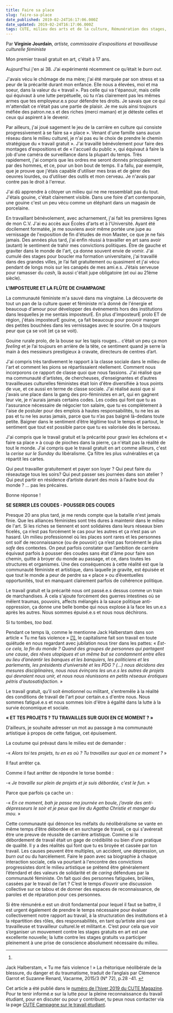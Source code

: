 ```yaml
---
title: Faire sa place
slug: faire-sa-place
date_published: 2019-02-24T16:17:06.000Z
date_updated: 2019-02-24T16:17:06.000Z
tags: CUTE, milieu des arts et de la culture, Rémunération des stages, Féminismes
---
```


Par **Virginie Jourdain**, *artiste, commissaire d’expositions et travailleuse culturelle féministe*

Mon premier travail gratuit en art, c'était à 17 ans.

Aujourd'hui j'en ai 38. J’ai expérimenté récemment ce qu’était le *burn out*.

J'avais vécu le chômage de ma mère; j'ai été marquée par son stress et sa peur de la précarité durant mon enfance. Elle nous a élevées, moi et ma soeur, dans la valeur du « travail ». Pas celle qui va t'épanouir, mais celle qui équivaut à une lutte perpétuelle, où tu n’as clairement pas les mêmes armes que tes employeur.e.s pour défendre tes droits. Je savais que ce qui m'attendait ce n’était pas une partie de plaisir. Je me suis ainsi toujours méfiée des patron.ne.s et des riches (merci maman) et je déteste celles et ceux qui aspirent à le devenir.

Par ailleurs, j'ai joué sagement le jeu de la carrière en culture qui consiste progressivement à se faire sa « place ». Venant d'une famille sans aucun réseau dans le milieu culturel, je n'ai pas eu le choix de prendre le chemin stratégique du « travail gratuit ». J'ai travaillé bénévolement pour faire des montages d'expositions et de « l'accueil du public », qui équivaut à faire la job d'une caméra de surveillance dans la plupart du temps. Très rapidement, j'ai compris que les ordres me seront donnés principalement par des hommes, et ce, pour un bon bout de temps. Il a fallu, par exemple, que je prouve que j'étais capable d'utiliser mes bras et de gérer des oeuvres lourdes, ou d’utiliser des outils et mon cerveau. Je n'avais par contre pas le droit à l'erreur.

J'ai dû apprendre à côtoyer un milieu qui ne me ressemblait pas du tout. J'étais gouine, c'était clairement visible. Dans une foire d'art contemporain, une gouine c'est un peu vécu comme un éléphant dans un magasin de porcelaine.

En travaillant bénévolement, avec acharnement, j'ai fait les premières lignes de mon C.V. J'ai eu accès aux Écoles d'arts et à l'Université. Ayant été docilement formatée, je me souviens avoir même portée une jupe au vernissage de l'exposition de fin d'études de mon Master, ce que je ne fais jamais. Des années plus tard, j'ai enfin réussi à travailler en art sans avoir (autant) le sentiment de trahir mes convictions politiques. Être de gauche et graviter dans le monde de l'art, ça donne souvent envie de vomir. J'ai cumulé des stages pour boucler ma formation universitaire, j'ai travaillé dans des grandes villes, je l’ai fait gratuitement ou quasiment et j'ai vécu pendant de longs mois sur les canapés de mes ami.e.s. J’étais serveuse pour ramasser du *cash*, là aussi c'était jupe obligatoire (et oui au 21ème siècle).

**L’IMPOSTEURE ET LA FLÛTE DE CHAMPAGNE**

La communauté féministe m'a sauvé dans ma vingtaine. La découverte de tout un pan de la culture queer et féministe m'a donné de l'énergie et beaucoup d'amour pour développer des événements hors des institutions dans lesquelles je me sentais imposteurE. En plus d'imposteurE prolo ET de région, j'étais imposteurE gouine, ça fait beaucoup pour pouvoir manger des petites bouchées dans les vernissages avec le sourire. On a toujours peur que ça se voit (et ça se voit).

Gouine rurale prolo, de la bouse sur les tapis rouges… c’était un peu ça mon *feeling* et je l’ai toujours en arrière de la tête, ce sentiment quand je serre la main à des messieurs prestigieux à cravate, directeurs de centres d’art.

J'ai compris très tardivement le rapport à la classe sociale dans le milieu de l'art et comment les pions se répartissaient réellement. Comment nous incorporons ce rapport de classe quoi que nous fassions. J'ai réalisé que ma communauté d'artistes, de chercheuses, d’enseignantes et d’autres travailleuses culturelles féministes était loin d'être diversifiée à tous points de vue, et ce aussi en terme de classe sociale. J'ai réalisé aussi que si j'avais une place dans la gang des pro-féministes en art, qui en gagnent leur vie, je n'aurais jamais certains codes. Les codes qui font que tu as l'assurance nécessaire de négocier ton salaire, que tu es complètement à l'aise de postuler pour des emplois à hautes responsabilités, tu ne les as pas et tu ne les auras jamais, parce que tu n’as pas baigné là-dedans toute petite. Baigner dans le sentiment d’être légitime tout le temps et partout, le sentiment que tout est possible parce que tu es valorisée dès le berceau.

J'ai compris que le travail gratuit et la précarité pour gravir les échelons et « faire sa place » à coup de pioches dans la pierre, ça n'était pas la réalité de tout le monde. J'ai compris que le travail gratuit en art comme ailleurs, c'est la *cerise sur le Sunday* du libéralisme. Ça filtre les plus vulnérables et ça répartit les cartes.

Qui peut travailler gratuitement et payer son loyer ? Qui peut faire du réseautage tous les soirs? Qui peut passer ses journées dans son atelier ? Qui peut partir en résidence d’artiste durant des mois à l’autre bout du monde ? … pas les précaires.

Bonne réponse !

**SE SERRER LES COUDES -  POUSSER DES COUDES**

Presque 20 ans plus tard, je me rends compte que la bataille n'est jamais finie. Que les alliances féministes sont très dures à maintenir dans le milieu de l'art. Si les riches se tiennent et sont solidaires dans leurs réseaux bien ficelés, ça n’est pas forcément le cas pour les autres et ça n’est pas un hasard. Un milieu professionnel où les places sont rares et les personnes ont soif de reconnaissance (ou de pouvoir) ça n’est pas forcément le plus *safe* des contextes. On peut parfois constater que l’ambition de carrière équivaut parfois à pousser des coudes sans état d'âme pour faire son chemin, quitte à broyer du monde au passage, et ce, dans toutes les structures et organismes. Une des conséquences à cette réalité est que la communauté féministe et artistique, dans laquelle je gravite, est épuisée et que tout le monde a peur de perdre sa « place » ou d’éventuelles opportunités, tout en manquant clairement parfois de cohérence politique.

Le travail gratuit et la précarité nous ont passé.e.s dessus comme un train de marchandises. À cela s'ajoute forcément des guerres intestines où se mêlent traumas, pouvoirs, affects mélangés à la sauce politique anti-oppression, ça donne une belle bombe qui nous explose à la face les un.e.s après les autres. Nous sommes épuisé.e.s et nous nous déchirons.

Si tu tombes, *too bad*.

Pendant ce temps là, comme le mentionne Jack Halberstam dans son article « Tu me fais violence » [[1]](#fn1), le capitalisme fait son travail en toute quiétude en nous regardant avec jubilation nous tirer dans les pattes: « *Est-ce cela, la fin du monde ? Quand des groupes de personnes qui partagent une cause, des rêves utopiques et un même but se condamnent entre elles au lieu d’anéantir les banques et les banquiers, les politiciens et les parlements, les présidents d’université et les PDG ? (...) nous décidons des mesures disciplinaires, nous nous évinçons les un.e.s les autres de projets qui devraient nous unir, et nous nous réunissons en petits réseaux érotiques pétris d’autosatisfaction.* »

Le travail gratuit, qu’il soit émotionnel ou militant, s'entremêle à la réalité des conditions de travail de l'art pour certain.e.s d'entre nous. Nous sommes fatigué.e.s et nous sommes loin d'être à égalité dans la lutte à la survie économique et sociale.

**« ET TES PROJETS ? TU TRAVAILLES SUR QUOI EN CE MOMENT ? »**

D’ailleurs, je souhaite adresser un mot au passage à ma communauté artistique à propos de cette fatigue, cet épuisement.

La coutume qui prévaut dans le milieu est de demander :

-« *Alors toi tes projets, tu en es où ? Tu travailles sur quoi en ce moment ?* »

Il faut arrêter ça.

Comme il faut arrêter de répondre le torse bombé :

-« *Je travaille sur plein de projets et je suis débordée, c'est le fun.* »

Parce que parfois ça cache un :

-« *En ce moment, bah je passe ma journée en boule, j’avale des anti-dépresseurs le soir et je peux que lire du Agatha Christie et manger du mou.* »

Cette communauté qui dénonce les méfaits du néolibéralisme se vante en même temps d’être débordée et en surcharge de travail, ce qui s'avérerait être une preuve de réussite de carrière artistique. Comme si le débordement de travail était un gage de crédibilité ou bien d’une pratique de qualité. Il y a des réalités qui font que tu es broyée et cassée par ton travail. Les causes peuvent être multiples, un accident, une dépression, un *burn out* ou du harcèlement. Faire le paon avec sa biographie à chaque interaction sociale, cela va pourtant à l'encontre des convictions progressistes dont le milieu artistique se prétend être généralement l’étendard et des valeurs de solidarité et de *caring* défendues par la communauté féministe. On fait quoi des personnes fatiguées, brûlées, cassées par le travail de l’art ? C’est le temps d’ouvrir une discussion collective sur ce tabou et de donner des espaces de reconnaissance, de paroles et de réparation pour ces personnes.

Si être rémunéré.e est un droit fondamental pour lequel il faut se battre, il est urgent également de prendre le temps nécessaire pour évaluer collectivement notre rapport au travail, à la structuration des institutions et à la répartition des rôles, des responsabilités, en tant qu’artiste ainsi que travailleuse et travailleur culturel.le et militant.e. C’est pour cela que voir s’organiser un mouvement contre les stages gratuits en art est une excellente nouvelle; la lutte contre les stages gratuits va participer pleinement à une prise de conscience absolument nécessaire du milieu.

---

1. 
Jack Halberstam, « Tu me fais violence ! » La rhétorique néolibérale de la blessure, du danger et du traumatisme, traduit de l’anglais par Clémence Garrot et Suzanne Renard, Vacarme, 2015/3 (N° 72), p.28 -41. [↩︎](#fnref1)

Cet article a été publié dans le [numéro de l'hiver 2019 du CUTE Magazine](https://issuu.com/cute-mv/docs/cutemag5f__1_). Pour te tenir informé.e sur la lutte pour la pleine reconnaissance du travail étudiant, pour en discuter ou pour y contribuer, tu peux nous contacter via la page [CUTE Campagne sur le travail étudiant](https://www.facebook.com/campagnetravailetudiant/).
